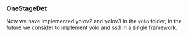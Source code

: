 ### OneStageDet
Now we have implemented yolov2 and yolov3 in the `yolo` folder, in the future we consider to implement yolo and ssd in a single framework. 

